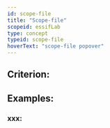 ```yaml
---
id: scope-file
title: "Scope-file"
scopeid: essifLab
type: concept
typeid: scope-file
hoverText: "scope-file popover"
---
```


## Criterion:

## Examples:

### xxx:
